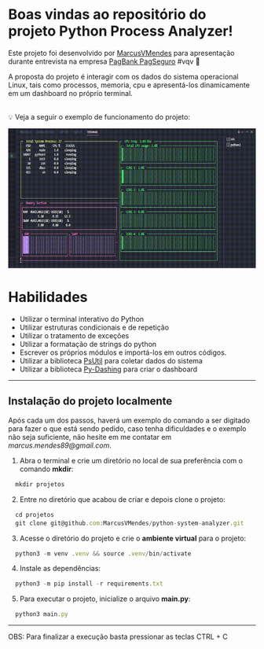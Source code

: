 # Boas vindas ao repositório do projeto Python Process Analyzer!


Este projeto foi desenvolvido por [MarcusVMendes](http://www.linkedin.com/in/marcusvmendes-dev) para apresentação durante entrevista na empresa [PagBank PagSeguro](https://www.linkedin.com/company/pagbank-pagseguro/) #vqv 🚀

A proposta do projeto é interagir com os dados do sistema operacional Linux, tais como processos, memoria, cpu e apresentá-los dinamicamente em um dashboard no próprio terminal.

<br>
💡 Veja a seguir o exemplo de funcionamento do projeto:

<br>

<p align="center">
  <img
    class="rounded mx-auto d-block"
    src="./dashboard.gif"
    alt="Gif exibindo o funcionamento do dashboard no terminal"
  >
</p>


# Habilidades

- Utilizar o terminal interativo do Python
- Utilizar estruturas condicionais e de repetição
- Utilizar o tratamento de exceções
- Utilizar a formatação de strings do python
- Escrever os próprios módulos e importá-los em outros códigos.
- Utilizar a biblioteca [PsUtil](https://psutil.readthedocs.io/en/latest/) para coletar dados do sistema
- Utilizar a biblioteca [Py-Dashing](https://github.com/FedericoCeratto/dashing) para criar o dashboard

---

## Instalação do projeto localmente

Após cada um dos passos, haverá um exemplo do comando a ser digitado para fazer o que está sendo pedido, caso tenha dificuldades e o exemplo não seja suficiente, não hesite em me contatar em _marcus.mendes89@gmail.com_.

1. Abra o terminal e crie um diretório no local de sua preferência com o comando **mkdir**:
```javascript
  mkdir projetos
```

2. Entre no diretório que acabou de criar e depois clone o projeto:
```javascript
  cd projetos
  git clone git@github.com:MarcusVMendes/python-system-analyzer.git
```

3. Acesse o diretório do projeto e crie o **ambiente virtual** para o projeto:
```javascript
  python3 -m venv .venv && source .venv/bin/activate
```

4. Instale as dependências:
```javascript
  python3 -m pip install -r requirements.txt
```

5. Para executar o projeto, inicialize o arquivo **main.py**:
```javascript
  python3 main.py
```
---
OBS: Para finalizar a execução basta pressionar as teclas CTRL + C

<br>

